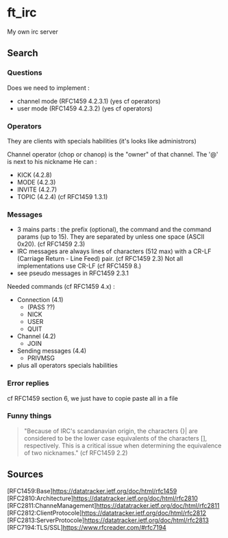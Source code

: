 # ft_irc
My own irc server

## Search
### Questions
Does we need to implement :
- channel mode (RFC1459 4.2.3.1) (yes cf operators)
- user mode (RFC1459 4.2.3.2) (yes cf operators)

### Operators
They are clients with specials habilities (it's looks like administrors)

Channel operator (chop or chanop) is the "owner" of that channel. The '@' is next to his nickname
He can :
- KICK (4.2.8)
- MODE (4.2.3)
- INVITE (4.2.7)
- TOPIC (4.2.4)
(cf RFC1459 1.3.1)

### Messages
- 3 mains parts : the prefix (optional), the command and the command params (up to 15). They are separated by unless one space (ASCII 0x20). (cf RFC1459 2.3)
- IRC messages are always lines of characters (512 max) with a CR-LF (Carriage Return - Line Feed) pair. (cf RFC1459 2.3) Not all implementations use CR-LF (cf RFC1459 8.)
- see pseudo messages in RFC1459 2.3.1

Needed commands (cf RFC1459 4.x) :
- Connection (4.1)
  - (PASS ??)
  - NICK
  - USER
  - QUIT
- Channel (4.2)
  - JOIN
- Sending messages (4.4)
  - PRIVMSG
- plus all operators specials habilities

### Error replies
cf RFC1459 section 6, we just have to copie paste all in a file

### Funny things
> "Because of IRC's scandanavian origin, the characters {}| are
> considered to be the lower case equivalents of the characters []\,
> respectively. This is a critical issue when determining the
> equivalence of two nicknames." (cf RFC1459 2.2)

## Sources
[RFC1459:Base]https://datatracker.ietf.org/doc/html/rfc1459
[RFC2810:Architecture]https://datatracker.ietf.org/doc/html/rfc2810
[RFC2811:ChanneManagement]https://datatracker.ietf.org/doc/html/rfc2811
[RFC2812:ClientProtocole]https://datatracker.ietf.org/doc/html/rfc2812
[RFC2813:ServerProtocole]https://datatracker.ietf.org/doc/html/rfc2813
[RFC7194:TLS/SSL]https://www.rfcreader.com/#rfc7194